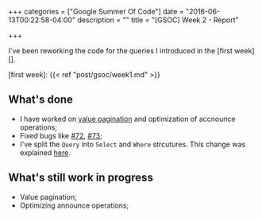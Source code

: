 +++
categories = ["Google Summer Of Code"]
date = "2016-06-13T00:22:58-04:00"
description = ""
title = "[GSOC] Week 2 - Report"

+++

I've been reworking the code for the queries I introduced in the [first week][].

[first week]: {{< ref "post/gsoc/week1.md" >}}

## What's done

- I have worked on [value pagination][] and optimization of accnounce operations;
- Fixed bugs like [#72][], [#73][];
- I've split the `Query` into `Select` and `Where` strcutures. This change was
  explained
  [here](https://github.com/savoirfairelinux/opendht/issues/43#issuecomment-222795776).

## What's still work in progress

- Value pagination;
- Optimizing announce operations;

[value pagination]: https://github.com/savoirfairelinux/opendht/issues/71
[#72]: https://github.com/savoirfairelinux/opendht/issues/72
[#73]: https://github.com/savoirfairelinux/opendht/pull/73
